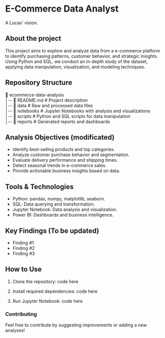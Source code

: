 # E-Commerce Data Analyst
A Lucas' vision.

## About the project
This project aims to explore and analyze data from a e-commerce platform to identify purchasing patterns, customer behavior, and strategic insights. Using Python and SQL, we conduct an in-depth study of the dataset, applying data manipulation, visualization, and modeling techniques.

## Repository Structure
📁 ecommerce-data-analysis  
│-- 📜 README.md  # Project description  
│-- 📂 data  # Raw and processed data files  
│-- 📂 notebooks  # Jupyter Notebooks with analysis and visualizations  
│-- 📂 scripts  # Python and SQL scripts for data manipulation  
│-- 📂 reports  # Generated reports and dashboards  

## Analysis Objectives (modificated)
- Identify best-selling products and top categories.
- Analyze customer purchase behavior and segmentation.
- Evaluate delivery performance and shipping times.
- Detect seasonal trends in e-commerce sales.
- Provide actionable business insights based on data.

## Tools & Technologies
- Python: pandas, numpy, matplotlib, seaborn.
- SQL: Data querying and transformation.
- Jupyter Notebook: Data analysis and visualization.
- Power BI: Dashboards and business intelligence.

## Key Findings (To be updated)
- Finding #1
- Finding #2
- Finding #3

## How to Use
1. Clone the repository:
   code here

2. Install required dependencies:
   code here

3. Run Jupyter Notebook:
   code here

### Contributing
Feel free to contribute by suggesting improvements or adding a new analyses!
